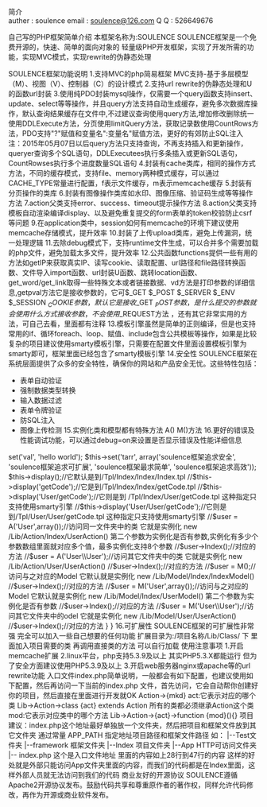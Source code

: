  简介  
auther : soulence
email  : soulence@126.com
Q   Q  : 526649676

自己写的PHP框架简单介绍    本框架名称为:SOULENCE
SOULENCE框架是一个免费开源的，快速、简单的面向对象的 轻量级PHP开发框架，实现了开发所需的功能，实现MVC模式，实现rewrite的伪静态处理

SOULENCE框架功能说明
1.支持MVC的php简易框架 MVC支持-基于多层模型（M）、视图（V）、控制器（C）的设计模式
2.支持url rewrite的伪静态处理和U的函数url封装
3.使用纯PDO封装mysql操作，仅需要一个query函数支持insert、update、select等等操作，并且query方法支持自动生成缓存，避免多次数据库操作，默认查询结果缓存在文件中,不过建议查询使用query方法,增加修改删除统一使用DDLExecute方法，分页使用limitQuery方法，获取记录数使用CountRows方法，PDO支持"?"赋值和变量名":变量名"赋值方法，更好的有郊防止SQL注入
注：2015年05月07日以后query方法只支持查询，不再支持插入和更新操作，queryer查询多个SQL语句，DDLExecutees执行多条插入或更新SQL语句，CountRowses执行多个进度数量SQL语句
4.封装有cache类库，相同的操作方式方法，不同的缓存模式，支持file、memory两种模式缓存，可以通过CACHE_TYPE常量进行配置，f表示文件缓存，m表示memcache缓存
5.封装有分页操作的类库
6.封装有图像操作类库如水印、图像压缩、验证码生成等等操作方法
7.action父类支持error、success、timeout提示操作方法
8.action父类支持模板自动渲染编译display、以及避免重复提交的form表单的token校验防止csrf等问题
9.在application类中，session如何有memcache的环境下建议使用memcache存储模式，提升效率
10.封装了上传upload类库，避免上传漏洞，统一处理逻辑
11.去除debug模式下，支持runtime文件生成，可以合并多个需要加载的php文件，避免加载太多文件，提升效率
12.公共函数functions提供一些有用的方法如getIP来获取真实IP、读写cookie、读取配置、url路径和file路径转换函数、文件导入import函数、url封装U函数、跳转location函数、get_word/get_link取得一些特殊文本或者链接数据、vd方法是打印参数的详细信息,getpval方法它是接收参数的，它可$_GET $_POST $_SERVER $_ENV $_SESSION $_COOKIE参数，默认它是接收$_GET $_POST参数，是什么提交的参数就会使用什么方式接收参数，不会使用$_REQUEST方法 ，还有其它非常实用的方法，可自己去看，里面都有注释
13.模板引擎虽然是简单的正则编译，但是也支持常用的if、循环foreach、loop、赋值、include包含公共模板等操作，如果是比较复杂的项目建议使用smarty模板引擎，只需要在配置文件里面设置模板引擎为smarty即可，框架里面已经包含了smarty模板引擎 
14.安全性
SOULENCE框架在系统层面提供了众多的安全特性，确保你的网站和产品安全无忧。这些特性包括：
*  表单自动验证
*  强制数据类型转换
*  输入数据过滤
*  表单令牌验证
*  防SQL注入
*  图像上传检测
15.实例化类和模型都有特殊方法   A() M()方法
16.更好的错误及性能调试功能，可以通过debug=on来设置是否显示错误及性能详细信息
<?php
/**
 *  auther: soulence
 *	这是系统自动创建的controller，你可以修改
 */
class IndexAction extends Action
{
	public function Index()
	{
		$this->set('val', 'hello world');
		$this->set('tarr', array('soulence框架追求安全', 'soulence框架追求可扩展', 'soulence框架最求简单', 'soulence框架追求高效'));
		$this->display();//它默认是到/Tpl/Index/Index/Index.tpl  
		//$this->display('getCode');//它是到/Tpl/Index/Index/getCode.tpl
		//$this->display('User/getCode');//它则是到 /Tpl/Index/User/getCode.tpl  这种指定只支持使用smarty引擎
		//$this->display('User/User/getCode');//它则是到/Tpl/User/User/getCode.tpl  这种指定只支持使用smarty引擎
		//$user = A('User',array());//访问同一文件夹中的类 它就是实例化 new /Lib/Action/Index/UserAction() 第二个参数为实例化是否有参数,实例化有多少个参数数组里面就对应多个值，最多实例化支持8个参数
		//$user->Index();//对应的方法
		//$user = A('User\\User');//访问其它文件夹中的类 它就是实例化 new /Lib/Action/User/UserAction()
		//$user->Index();//对应的方法
		//$user = M();//访问与之对应的Model 它默认就是实例化 new /Lib/Model/Index/IndexModel() 
		//$user->Index();//对应的方法
		//$user = M('User',array());//访问与之对应的Model 它默认就是实例化 new /Lib/Model/Index/UserModel() 第二个参数为实例化是否有参数
		//$user->Index();//对应的方法
		//$user = M('User\\User');//访问其它文件夹中的odel 它就是实例化 new /Lib/Model/User/UserAction()
		//$user->Index();//对应的方法
	}
}
16.可扩展性  SOULENCE框架的可扩展性非常强 完全可以加入一些自己想要的任何功能
扩展目录为:/项目名称/Lib/Class/ 下  里面加入项目需要的类  再调用直接类的方法  可以自行加载   

使用注意事项
1.开启memcache扩展
2.linux平台，php支持5.3.9及以上   其实PHP5.3.X都能运行  但为了安全方面建议使用PHP5.3.9及以上
3.开启web服务器nginx或apache等的url rewrite功能


入口文件index.php简单说明，一般都会有如下配置，也建议使用如下配置，然后再访问一下当前的index.php 文件，首先访问，它会自动帮你创建好你的项目，然后直接在里面进行开发就OK
<?php
define('DS', DIRECTORY_SEPARATOR);
define('APP_PATH', dirname($_SERVER['SCRIPT_FILENAME']).DS.'..'.DS);//项目地址
define('APP_NAME', 'index');//当前项目名称   这个可根据自己项目来定   设置好后访问该文件，首先运行会自动创建该项目
define('FRAMEWORK_PATH', APP_PATH.'framework'.DS);//指定框架文件地址
define('CONFIG_FILE', APP_PATH.APP_NAME.DS.'Conf'.DS.'config.php');//指定配置文件地址  不指定则会使用框架里面的配置
define('IN_FW', true);//这个是用来防止直接访问PHP文件的
define('CACHE_TYPE','f');//缓存类型  f表示文件缓存   m表示memcache缓存  默认是f
//打开安全模式需要更多的运行时间，但是这是非常重要的，默认值为true
define('OPEN_SAFE_MODEL', true);//是否需要提交的参数安全过滤   建议设置为true  安全方面考虑
define('CACHE_TIME_OUT', 10);//查询库缓存时间  如果小于10秒则不会缓存
define('CACHE_CLASS_FILE',false);//是否生成缓存类文件  建议项目运行以后设置为true 开发时设置为false
define('CREATE_DEMO', true);//是否检查默认方法是否存在   建议项目创建时设置为true 创建后可设置为false  

if(isset($_REQUEST['debug']) && trim($_REQUEST['debug'])=='on'){
	define('APP_DEBUG', true);//开启调试模式
}else{
	define('APP_DEBUG', false);//关闭调试模式
}
require(FRAMEWORK_PATH.'Framework.php');//运行框架

其它说明:
    这个框架是单一入口  访问方式为  index.php?mkd=Index&act=Index&mod=Index 这个为默认的  如果是这个路径可以不传参数
    mkd:它表示对应的哪个文件夹      Lib->Action->{mkd}
    act:它表示对应的哪个类          Lib->Action->class {act} extends Action   所有的类都必须继承Action这个类
    mod:它表示对应类中的哪个方法    Lib->Action->{act}->function {mod}(){}


项目建议：index.php这个地址最好单独放一个文件夹，然后把项目和框架文件放到其它文件夹  通过常量 APP_PATH 指定地址项目路径和框架文件路径
如：
  |--Test文件夹
     |--framework 框架文件夹
     |--Index     项目文件夹
     |--App       HTTP可访问文件夹
	|-- index.php  这个是入口文件地址  里面的内容如上28行到47行的内容
这样的好处就是外部只能访问App文件夹里面的内容，而我们的代码都是在Index里面，这样外部人员就无法访问到我们的代码


 商业友好的开源协议

SOULENCE遵循Apache2开源协议发布。鼓励代码共享和尊重原作者的著作权，同样允许代码修改，再作为开源或商业软件发布。
